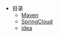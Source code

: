 - 目录
    - [Maven](/maven/_sidebar.md)
    - [SpringCloud](/spring-cloud/_sidebar.md)
    - [idea](/idea/_sidebar.md)